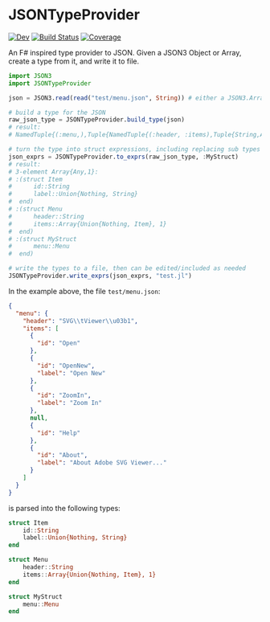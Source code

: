 # JSONTypeProvider

<!--[![Stable](https://img.shields.io/badge/docs-stable-blue.svg)](https://mcmcgrath13.github.io/JSONTypeProvider.jl/stable) -->
[![Dev](https://img.shields.io/badge/docs-dev-blue.svg)](https://mcmcgrath13.github.io/JSONTypeProvider.jl/dev)
[![Build Status](https://github.com/mcmcgrath13/JSONTypeProvider.jl/workflows/CI/badge.svg)](https://github.com/mcmcgrath13/JSONTypeProvider.jl/actions)
[![Coverage](https://codecov.io/gh/mcmcgrath13/JSONTypeProvider.jl/branch/main/graph/badge.svg)](https://codecov.io/gh/mcmcgrath13/JSONTypeProvider.jl)

An F# inspired type provider to JSON.  Given a JSON3 Object or Array, create a type from it, and write it to file.

```julia
import JSON3
import JSONTypeProvider

json = JSON3.read(read("test/menu.json", String)) # either a JSON3.Array or JSON3.Object

# build a type for the JSON
raw_json_type = JSONTypeProvider.build_type(json)
# result:
# NamedTuple{(:menu,),Tuple{NamedTuple{(:header, :items),Tuple{String,Array{Union{Nothing, NamedTuple{(:id, :label),Tuple{String,Union{Nothing, String}}}},1}}}}}

# turn the type into struct expressions, including replacing sub types with references to a struct
json_exprs = JSONTypeProvider.to_exprs(raw_json_type, :MyStruct)
# result:
# 3-element Array{Any,1}:
# :(struct Item
#      id::String
#      label::Union{Nothing, String}
#  end)
# :(struct Menu
#      header::String
#      items::Array{Union{Nothing, Item}, 1}
#  end)
# :(struct MyStruct
#      menu::Menu
#  end)

# write the types to a file, then can be edited/included as needed
JSONTypeProvider.write_exprs(json_exprs, "test.jl")
```

In the example above, the file `test/menu.json`:

```json
{
  "menu": {
    "header": "SVG\\tViewer\\u03b1",
    "items": [
      {
        "id": "Open"
      },
      {
        "id": "OpenNew",
        "label": "Open New"
      },
      {
        "id": "ZoomIn",
        "label": "Zoom In"
      },
      null,
      {
        "id": "Help"
      },
      {
        "id": "About",
        "label": "About Adobe SVG Viewer..."
      }
    ]
  }
}
```

is parsed into the following types:

```julia
struct Item
    id::String
    label::Union{Nothing, String}
end

struct Menu
    header::String
    items::Array{Union{Nothing, Item}, 1}
end

struct MyStruct
    menu::Menu
end
```
